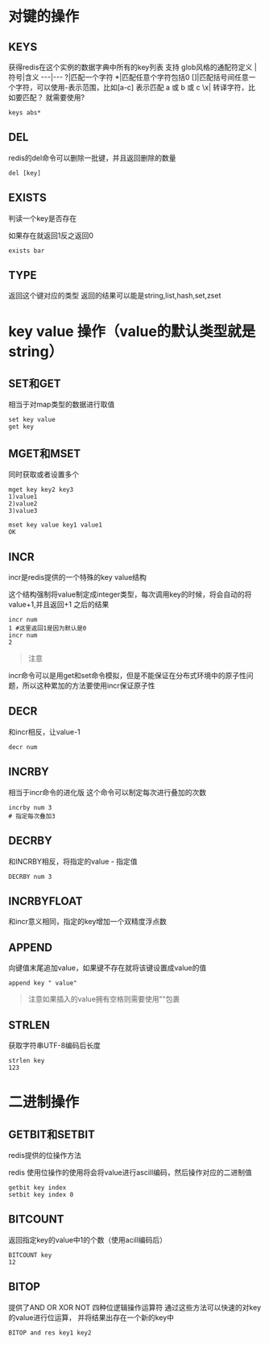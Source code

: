 # 对键的操作

## KEYS

获得redis在这个实例的数据字典中所有的key列表 支持 glob风格的通配符定义
|符号|含义
---|---
?|匹配一个字符
*|匹配任意个字符包括0
[]|匹配括号间任意一个字符，可以使用-表示范围，比如[a-c] 表示匹配 a 或 b 或 c
\x| 转译字符，比如要匹配？ 就需要使用\?

```
keys abs*
```

## DEL

redis的del命令可以删除一批键，并且返回删除的数量

```
del [key]
```

## EXISTS

判读一个key是否存在

如果存在就返回1反之返回0

```
exists bar
```

## TYPE

返回这个键对应的类型
返回的结果可以能是string,list,hash,set,zset

# key value 操作（value的默认类型就是string）

## SET和GET

 相当于对map类型的数据进行取值

```
set key value
get key
```

## MGET和MSET

同时获取或者设置多个

```
mget key key2 key3
1)value1
2)value2
3)value3

mset key value key1 value1
OK
```

## INCR

incr是redis提供的一个特殊的key value结构

这个结构强制将value制定成integer类型，每次调用key的时候，将会自动的将value+1,并且返回+1 之后的结果

```
incr num
1 #这里返回1是因为默认是0
incr num
2
```

> 注意

incr命令可以是用get和set命令模拟，但是不能保证在分布式环境中的原子性问题，所以这种累加的方法要使用incr保证原子性

## DECR

和incr相反，让value-1

```
decr num
```

## INCRBY

相当于incr命令的进化版
这个命令可以制定每次进行叠加的次数

```
incrby num 3
# 指定每次叠加3
```

## DECRBY

和INCRBY相反，将指定的value - 指定值

```
DECRBY num 3
```

## INCRBYFLOAT

和incr意义相同，指定的key增加一个双精度浮点数

## APPEND

向键值末尾追加value，如果键不存在就将该键设置成value的值

```
append key " value"
```

> 注意如果插入的value拥有空格则需要使用""包裹

## STRLEN

获取字符串UTF-8编码后长度

```
strlen key
123
```

# 二进制操作

## GETBIT和SETBIT

redis提供的位操作方法

redis 使用位操作的使用将会将value进行ascill编码，然后操作对应的二进制值

```
getbit key index
setbit key index 0
```

## BITCOUNT

返回指定key的value中1的个数（使用acill编码后）

```
BITCOUNT key
12
```

## BITOP

提供了AND OR XOR NOT 四种位逻辑操作运算符
通过这些方法可以快速的对key的value进行位运算， 并将结果出存在一个新的key中

```
BITOP and res key1 key2
```

